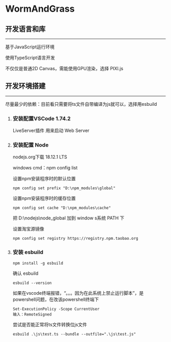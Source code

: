 # WormAndGrass

## 开发语言和库
---
基于JavaScript运行环境

使用TypeScript语言开发

不仅仅是普通2D Canvas，需能使用GPU渲染，选择 PIXI.js

## 开发环境搭建
---
尽量最少的依赖：目前看只需要将ts文件自带编译为js就可以，选择用esbuild

1. ### 安装配置VSCode 1.74.2
    LiveServer插件 用来启动 Web Server
2. ### 安装配置 Node
    nodejs.org下载 18.12.1  LTS

    windows cmd：npm config list

    设置npm安装程序时的默认位置

    ```
    npm config set prefix "D:\npm_modules\global" 
    ```
    设置npm安装程序时的缓存位置
    ```
    npm config set cache "D:\npm_modules\cache" 
    ```
    把 D:\nodejs\node_global 加到 window s系统 PATH 下

    设置淘宝源镜像
    ```
    npm config set registry https://registry.npm.taobao.org
    ```

3. ### 安装 esbuild
    ```
    npm install -g esbuild 
    ```
    
    确认 esbuild
    ```
    esbuild --version
    ```
    如果在vscode终端报错，“。。。因为在此系统上禁止运行脚本”，是powershell问题，在改该powershell终端下
    ```
    Set-ExecutionPolicy -Scope CurrentUser
    输入：RemoteSigned
    ```
    尝试是否能正常将ts文件转换位js文件
    ```
    esbuild .\js\test.ts --bundle --outfile=".\js\test.js"
    ```
